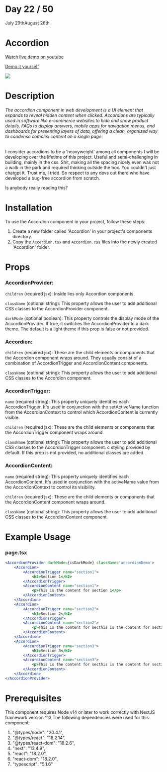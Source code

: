 # Day 22 / 50

July 29thAugust 26th

# Accordion
<a href="https://youtu.be/AM2SlbabyAE" target="_blank">Watch live demo on youtube</a>

<a href="https:/ / 50daysofcomponents.netlify.app/Accordion" target="_blank">Demo it yourself</a>

<a href="https:/ / 50daysofcomponents.netlify.app/Accordion" target="_blank"><img src="https://cdn.discordapp.com/attachments/715319623637270638/1135233960318865418/image.png"/></a>  

# Description 

###### The accordion component in web development is a UI element that expands to reveal hidden content when clicked. Accordions are typically used in software like e-commerce websites to hide and show product details, FAQs to display answers, mobile apps for navigation menus, and dashboards for presenting layers of data, offering a clean, organized way to condense complex content on a single page.

I consider accordions to be a 'heavyweight' among all components I will be developing over the lifetime of this project. Useful and semi-challenging in building, mainly in the css. Shit, making all the spacing nicely even was not a walk in the park and required thinking outside the box. You couldn't just chatgpt it. Trust me, I tried. So respect to any devs out there who have developed a bug-free accordion from scratch.

Is anybody really reading this?

# Installation 

To use the Accordion component in your project, follow these steps:

1. Create a new folder called 'Accordion' in your project's components directory.
2. Copy the `Accordion.tsx` and `Accordion.css` files into the newly created 'Accordion' folder.

# Props 
### AccordionProvider:

`children` (required jsx): Inside lies only Accordion components.

`className` (optional string): This property allows the user to add additional CSS classes to the 
AccordionProvider component.

`darkMode` (optional boolean): This property controls the display mode of the AccordionProvider. If true, it switches the AccordionProvider to a dark theme. The default is a light theme if this prop is false or not provided.

### Accordion:

`children` (required jsx): These are the child elements or components that the Accordion component wraps around. They usually consist of a combination of AccordionTrigger and AccordionContent components.

`className` (optional string): This property allows the user to add additional CSS classes to the Accordion component. 

### AccordionTrigger:

`name` (required string): This property uniquely identifies each AccordionTrigger. It's used in conjunction with the setActiveName function from the AccordionContext to control which AccordionContent is currently visible.

`children` (required jsx): These are the child elements or components that the AccordionTrigger component wraps around.

`className` (optional string): This property allows the user to add additional CSS classes to the AccordionTrigger component. c styling provided by default. If this prop is not provided, no additional classes are added.

### AccordionContent:

`name` (required string): This property uniquely identifies each AccordionContent. It's used in conjunction with the activeName value from the AccordionContext to control its visibility.

`children` (required jsx): These are the child elements or components that the AccordionContent component wraps around.

`className` (optional string): This property allows the user to add additional CSS classes to the AccordionContent component.  

# Example Usage
### page.tsx
```jsx
<AccordionProvider darkMode={isDarkMode} className='accordionDemo'>
    <Accordion>
        <AccordionTrigger name="section1">
            <h2>Section 1</h2>
        </AccordionTrigger>
        <AccordionContent name="section1">
            <p>This is the content for section 1</p>
        </AccordionContent>
    </Accordion>
    <Accordion>
        <AccordionTrigger name="section2">
            <h2>Section 2</h2>
        </AccordionTrigger>
        <AccordionContent name="section2">
            <p>This is the content for secthis is the content for section 2his is the content for section 2his is the content for s </p>
        </AccordionContent>
    </Accordion>
    <Accordion>
        <AccordionTrigger name="section3">
            <h2>Section 3</h2>
        </AccordionTrigger>
        <AccordionContent name="section3">
            <p>This is the content for secthis is the content for section 2his is the content for section 2his is the content for section 2his is the content for section 2his is the content for section 2his is the content f </p>
        </AccordionContent>
    </Accordion>
</AccordionProvider>
```

# Prerequisites
This component requires Node v14 or later to work correctly with NextJS framework version ^13
The following dependencies were used for this component:
1. "@types/node": "20.4.1",
2. "@types/react": "18.2.14",
3. "@types/react-dom": "18.2.6",
4. "next": "13.4.9",
5. "react": "18.2.0",
6. "react-dom": "18.2.0",
7. "typescript": "5.1.6"